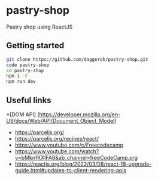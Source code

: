 # pastry-shop
Pastry shop using ReactJS

## Getting started

```bash
git clone https://github.com/daggerok/pastry-shop.git
code pastry-shop
cd pastry-shop
npm i -E
npm run dev
```

## Useful links

*[DOM API] (https://developer.mozilla.org/en-US/docs/Web/API/Document_Object_Model)
* https://parceljs.org/
* https://parceljs.org/recipes/react/
* https://www.youtube.com/c/Freecodecamp
* https://www.youtube.com/watch?v=bMknfKXIFA8&ab_channel=freeCodeCamp.org
* https://reactjs.org/blog/2022/03/08/react-18-upgrade-guide.html#updates-to-client-rendering-apis
